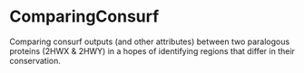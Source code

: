 # ComparingConsurf
Comparing consurf outputs (and other attributes) between two paralogous proteins (2HWX &amp; 2HWY) in a hopes of identifying regions that differ in their conservation. 
